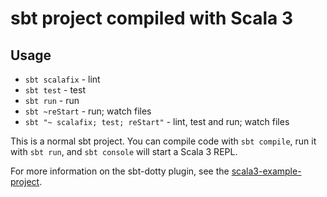 # sbt project compiled with Scala 3

## Usage

- `sbt scalafix` - lint
- `sbt test` - test
- `sbt run` - run
- `sbt ~reStart` - run; watch files
- `sbt "~ scalafix; test; reStart"` - lint, test and run; watch files

This is a normal sbt project. You can compile code with `sbt compile`, run it with `sbt run`, and `sbt console` will start a Scala 3 REPL.

For more information on the sbt-dotty plugin, see the
[scala3-example-project](https://github.com/scala/scala3-example-project/blob/main/README.md).

